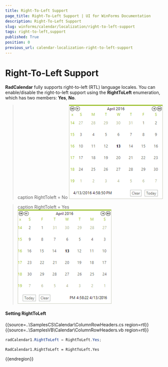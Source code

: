 ```yaml
---
title: Right-To-Left Support
page_title: Right-To-Left Support | UI for WinForms Documentation
description: Right-To-Left Support
slug: winforms/calendar/localization/right-to-left-support
tags: right-to-left,support
published: True
position: 0
previous_url: calendar-localization-right-to-left-support
---
```


# Right-To-Left Support

__RadCalendar__ fully supports right-to-left (RTL) language locales. You can enable/disable the right-to-left support using the __RightToLeft__ enumeration, which has two members: __Yes__, __No__.

>caption RightToleft = No
![calendar-localization-right-to-left-support 001](images/calendar-localization-right-to-left-support001.png)

>caption RightToleft = Yes
![calendar-localization-right-to-left-support 002](images/calendar-localization-right-to-left-support002.png)


#### Setting RightToLeft

{{source=..\SamplesCS\Calendar\ColumnRowHeaders.cs region=rtl}} 
{{source=..\SamplesVB\Calendar\ColumnRowHeaders.vb region=rtl}} 

````C#
radCalendar1.RightToLeft = RightToLeft.Yes;

````
````VB.NET
RadCalendar1.RightToLeft = RightToLeft.Yes

````

{{endregion}} 



